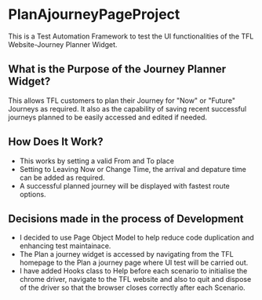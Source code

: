 # PlanAjourneyPageProject
This is a Test Automation Framework to test the UI functionalities of the TFL Website-Journey Planner Widget.
## What is the Purpose of the Journey Planner Widget?
This allows TFL customers to plan their Journey for "Now" or "Future" Journeys as required. It also as the capability of saving recent successful journeys planned to be easily accessed and edited if needed.
## How Does It Work?
* This works by setting a valid From and To place
* Setting to Leaving Now or Change Time, the arrival and depature time can be added as required.
* A successful planned journey will be displayed with fastest route options.
## Decisions made in the process of Development
* I decided to use Page Object Model to help reduce code duplication and enhancing test maintainace.
* The Plan a journey widget is accessed by navigating from the TFL homepage to the Plan a journey page where UI test will be carried out.
* I have added Hooks class to Help before each scenario to initialise the chrome driver, navigate to the TFL website and also to quit and dispose of the driver so that the browser closes correctly after each Scenario.
